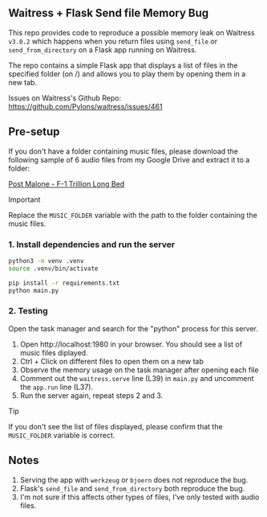 ## Waitress + Flask Send file Memory Bug
This repo provides code to reproduce a possible memory leak on Waitress `v3.0.2` which happens when you return files using `send_file` or `send_from_directory` on a Flask app running on Waitress.

The repo contains a simple Flask app that displays a list of files in the specified folder (on /) and allows you to play them by opening them in a new tab.

Issues on Waitress's Github Repo: https://github.com/Pylons/waitress/issues/461

## Pre-setup

If you don't have a folder containing music files, please download the following sample of 6 audio files from my Google Drive and extract it to a folder:

[Post Malone - F-1 Trillion Long Bed](https://drive.google.com/file/d/1B8wJNiniI8hl8PvcqM0r6DbgTxsusIom/view?usp=sharing)

> [!IMPORTANT]
> Replace the `MUSIC_FOLDER` variable with the path to the folder containing the music files.


### 1. Install dependencies and run the server
```bash
python3 -m venv .venv
source .venv/bin/activate

pip install -r requirements.txt
python main.py
```

### 2. Testing

Open the task manager and search for the "python" process for this server.

1. Open http://localhost:1980 in your browser. You should see a list of music files diplayed. 
2. Ctrl + Click on different files to open them on a new tab
3. Observe the memory usage on the task manager after opening each file
4. Comment out the `waitress.serve` line (L39) in `main.py` and uncomment the `app.run` line (L37).
5. Run the server again, repeat steps 2 and 3.

> [!TIP]
> If you don't see the list of files displayed, please confirm that the `MUSIC_FOLDER` variable is correct.

## Notes

1. Serving the app with `werkzeug` or `bjoern` does not reproduce the bug.
2. Flask's `send_file` and `send_from_directory` both reproduce the bug.
3. I'm not sure if this affects other types of files, I've only tested with audio files.